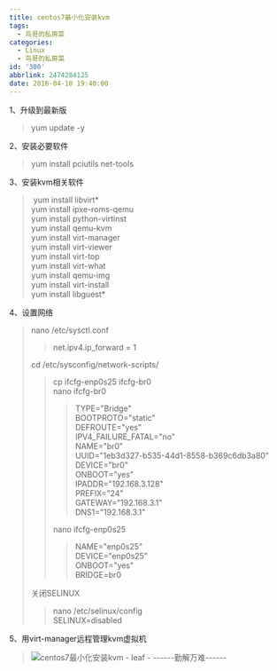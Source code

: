 ```yaml
---
title: centos7最小化安装kvm
tags:
  - 鸟哥的私房菜
categories:
  - Linux
  - 鸟哥的私房菜
id: '300'
abbrlink: 2474284125
date: 2016-04-10 19:40:00
---
```


  
1、升级到最新版  

> yum update -y  

2、安装必要软件  

> yum install pciutils net-tools  

3、安装kvm相关软件  

>  yum install libvirt\*  
> yum install ipxe-roms-qemu  
> yum install python-virtinst  
> yum install qemu-kvm  
> yum install virt-manager  
> yum install virt-viewer  
> yum install virt-top  
> yum install virt-what  
> yum install qemu-img  
> yum install virt-install  
> yum install libguest\*  

  
4、设置网络  

> nano /etc/sysctl.conf  
> 
> > net.ipv4.ip\_forward = 1  
> 
> cd /etc/sysconfig/network-scripts/  
> 
> > cp ifcfg-enp0s25 ifcfg-br0  
> > nano ifcfg-br0  
> > 
> > > TYPE="Bridge"  
> > > BOOTPROTO="static"  
> > > DEFROUTE="yes"  
> > > IPV4\_FAILURE\_FATAL="no"  
> > > NAME="br0"  
> > > UUID="1eb3d327-b535-44d1-8558-b369c6db3a80"  
> > > DEVICE="br0"  
> > > ONBOOT="yes"  
> > > IPADDR="192.168.3.128"  
> > > PREFIX="24"  
> > > GATEWAY="192.168.3.1"  
> > > DNS1="192.168.3.1"  
> > >   
> > 
> > nano ifcfg-enp0s25  
> > 
> > > NAME="enp0s25"  
> > > DEVICE="enp0s25"  
> > > ONBOOT="yes"  
> > > BRIDGE=br0  
> 
>   
> 关闭SELINUX  
> 
> > nano /etc/selinux/config  
> > SELINUX=disabled  
> 
> > >   

5、用virt-manager远程管理kvm虚拟机  

> ![centos7最小化安装kvm - leaf - ------勤解万难------](http://img2.ph.126.net/N4N0xNRH578sApZUEmfWKg==/6598296821694261878.png "centos7最小化安装kvm - leaf - ------勤解万难------")
> 
>